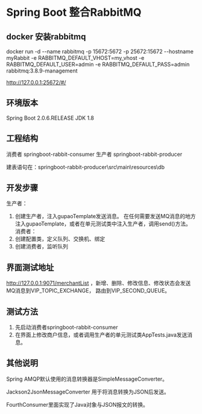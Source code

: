 # Spring Boot 整合RabbitMQ
## docker 安装rabbitmq
docker run -d --name rabbitmq -p 15672:5672 -p 25672:15672 --hostname myRabbit -e RABBITMQ_DEFAULT_VHOST=my_vhost  -e RABBITMQ_DEFAULT_USER=admin -e RABBITMQ_DEFAULT_PASS=admin rabbitmq:3.8.9-management



http://127.0.0.1:25672/#/
## 环境版本
  Spring Boot 2.0.6.RELEASE
  JDK 1.8

## 工程结构
消费者 springboot-rabbit-consumer
生产者 springboot-rabbit-producer

建表语句在：springboot-rabbit-producer\src\main\resources\db

## 开发步骤
  生产者：  
1.  创建生产者，注入gupaoTemplate发送消息。
     在任何需要发送MQ消息的地方注入gupaoTemplate，或者在单元测试类中注入生产者，调用send()方法。
      消费者： 
2.  创建配置类，定义队列、交换机、绑定
3.  创建消费者，监听队列

## 界面测试地址
http://127.0.0.1:9071/merchantList  ，新增、删除、修改信息、修改状态会发送MQ消息到VIP_TOPIC_EXCHANGE，
路由到VIP_SECOND_QUEUE。

## 测试方法
1.  先启动消费者springboot-rabbit-consumer
2.  在界面上修改商户信息，或者调用生产者的单元测试类AppTests.java发送消息。

## 其他说明
  Spring AMQP默认使用的消息转换器是SimpleMessageConverter。

  Jackson2JsonMessageConverter 用于将消息转换为JSON后发送。

  FourthConsumer里面实现了Java对象与JSON报文的转换。